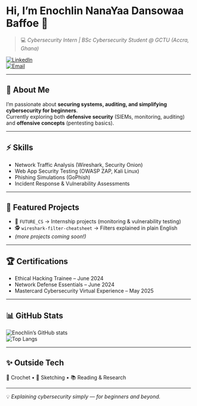 # Hi, I’m Enochlin NanaYaa Dansowaa Baffoe 👋  

> 💻 *Cybersecurity Intern | BSc Cybersecurity Student @ GCTU (Accra, Ghana)*  

[![LinkedIn](https://img.shields.io/badge/LinkedIn-Connect-blue?logo=linkedin)](https://www.linkedin.com/in/enochlinbaffoe)  
[![Email](https://img.shields.io/badge/Email-Contact-red?logo=gmail)](mailto:denochlin@gmail.com)  

---

## 🔐 About Me
I’m passionate about **securing systems, auditing, and simplifying cybersecurity for beginners**.  
Currently exploring both **defensive security** (SIEMs, monitoring, auditing) and **offensive concepts** (pentesting basics).  

---

## ⚡ Skills
- Network Traffic Analysis (Wireshark, Security Onion)  
- Web App Security Testing (OWASP ZAP, Kali Linux)  
- Phishing Simulations (GoPhish)  
- Incident Response & Vulnerability Assessments  

---

## 📌 Featured Projects
- 🔎 `FUTURE_CS` → Internship projects (monitoring & vulnerability testing)  
- 🕵️ `wireshark-filter-cheatsheet` → Filters explained in plain English  
- *(more projects coming soon!)*  

---

## 🏆 Certifications
- Ethical Hacking Trainee – June 2024  
- Network Defense Essentials – June 2024  
- Mastercard Cybersecurity Virtual Experience – May 2025  

---

## 📊 GitHub Stats
![Enochlin’s GitHub stats](https://github-readme-stats.vercel.app/api?username=Dansowaa&show_icons=true&theme=radical)  
![Top Langs](https://github-readme-stats.vercel.app/api/top-langs/?username=Dansowaa&layout=compact&theme=radical)  

---

## ✨ Outside Tech
🧶 Crochet • 🎨 Sketching • 📚 Reading & Research  

---

💡 *Explaining cybersecurity simply — for beginners and beyond.*  
